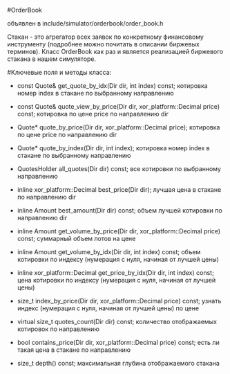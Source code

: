#OrderBook

объявлен в include/simulator/orderbook/order_book.h

Стакан - это агрегатор всех заявок по конкретному финансовому инструменту (подробнее можно почитать в описании биржевых терминов). Класс OrderBook как раз и является реализацией биржевого стакана в нашем симуляторе.

#Ключевые поля и методы класса:

- const Quote& get_quote_by_idx(Dir dir, int index) const;
котировка номер index в стакане по выбранному направлению

- const Quote& quote_view_by_price(Dir dir, xor_platform::Decimal price) const;
котировка по цене price по направлению dir

- Quote* quote_by_price(Dir dir, xor_platform::Decimal price);
котировка по цене price по направлению dir

- Quote* quote_by_index(Dir dir, int index);
котировка номер index в стакане по выбранному направлению

- QuotesHolder all_quotes(Dir dir) const;
все котировки по выбранному направлению

- inline xor_platform::Decimal best_price(Dir dir);
лучшая цена в стакане по направлению dir

- inline Amount best_amount(Dir dir) const;
объем лучшей котировки по направлению dir

- inline Amount get_volume_by_price(Dir dir, xor_platform::Decimal price) const;
суммарный объем лотов на цене

- inline Amount get_volume_by_idx(Dir dir, int index) const;
объем котировки по индексу (нумерация с нуля, начиная от лучшей цены)

- inline xor_platform::Decimal get_price_by_idx(Dir dir, int index) const;
цена котировки по индексу (нумерация с нуля, начиная от лучшей цены)

- size_t index_by_price(Dir dir, xor_platform::Decimal price) const;
узнать индекс (нумерация с нуля, начиная от лучшей цены) по цене

- virtual size_t quotes_count(Dir dir) const;
количество отображаемых котировок по направлению

- bool contains_price(Dir dir, xor_platform::Decimal price) const;
есть ли такая цена в стакане по направлению

- size_t depth() const;
максимальная глубина отображаемого стакана
